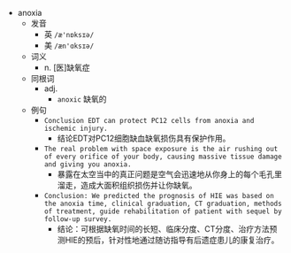 - anoxia
  - 发音
    - 英 `/æ'nɒksɪə/`
    - 美 `/æn'ɑksɪə/`
  - 词义
    - n. [医]缺氧症
  - 同根词
    - adj.
      - `anoxic` 缺氧的
  - 例句
    - `Conclusion EDT can protect PC12 cells from anoxia and ischemic injury.`
      - 结论EDT对PC12细胞缺血缺氧损伤具有保护作用。
    - `The real problem with space exposure is the air rushing out of every orifice of your body, causing massive tissue damage and giving you anoxia.`
      - 暴露在太空当中的真正问题是空气会迅速地从你身上的每个毛孔里溜走，造成大面积组织损伤并让你缺氧。
    - `Conclusion: We predicted the prognosis of HIE was based on the anoxia time, clinical graduation, CT graduation, methods of treatment, guide rehabilitation of patient with sequel by follow-up survey.`
      - 结论：可根据缺氧时间的长短、临床分度、CT分度、治疗方法预测HIE的预后，针对性地通过随访指导有后遗症患儿的康复治疗。

